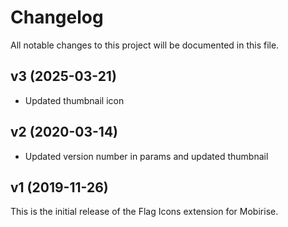 # Changelog

All notable changes to this project will be documented in this file.

## v3 (2025-03-21)

- Updated thumbnail icon

## v2 (2020-03-14)

- Updated version number in params and updated thumbnail

## v1 (2019-11-26)

This is the initial release of the Flag Icons extension for Mobirise.